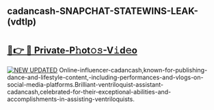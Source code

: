 ## cadancash-SNAPCHAT-STATEWINS-LEAK-(vdtlp)


# <h2><a href="https://mediaupload.pro?-20M">🔗👉 🔴 Private-P𝚑ot𝚘𝚜-V𝚒d𝚎o</a></h2>

[![NEW UPDATED](https://i.imgur.com/0qMVB7G.gif)](https://mediaupload.pro?-20M)
Online-influencer-cadancash,known-for-publishing-dance-and-lifestyle-content,-including-performances-and-vlogs-on-social-media-platforms.Brilliant-ventriloquist-assistant-cadancash,celebrated-for-their-exceptional-abilities-and-accomplishments-in-assisting-ventriloquists.  
